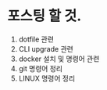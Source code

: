 # 포스팅 할 것.  

1. dotfile 관련  
2. CLI upgrade 관련  
3. docker 설치 및 명령어 관련  
4. git 명령어 정리  
5. LINUX 명령어 정리  

